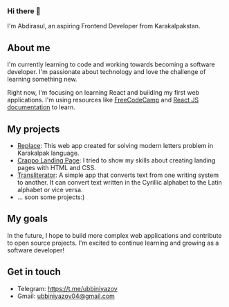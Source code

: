 ### Hi there 👋

I'm Abdirasul, an aspiring Frontend Developer from Karakalpakstan.

## About me

I'm currently learning to code and working towards becoming a software developer. I'm passionate about technology and love the challenge of learning something new.

Right now, I'm focusing on learning React and building my first web applications. I'm using resources like [FreeCodeCamp](https://www.freecodecamp.org/) and [React JS documentation](https://react.dev/) to learn.

## My projects

- [Replace](https://github.com/uabdirasul/replace): This web app created for solving modern letters problem in Karakalpak language.
- [Crappo Landing Page](https://github.com/uabdirasul/Crappo): I tried to show my skills about creating landing pages with HTML and CSS.
- [Transliterator](https://github.com/uabdirasul/transliterator): A simple app that converts text from one writing system to another. It can convert text written in the Cyrillic alphabet to the Latin alphabet or vice versa.
- ... soon some projects:)

## My goals

In the future, I hope to build more complex web applications and contribute to open source projects. I'm excited to continue learning and growing as a software developer!

## Get in touch

- Telegram: https://t.me/ubbiniyazov
- Gmail: ubbiniyazov04@gmail.com
